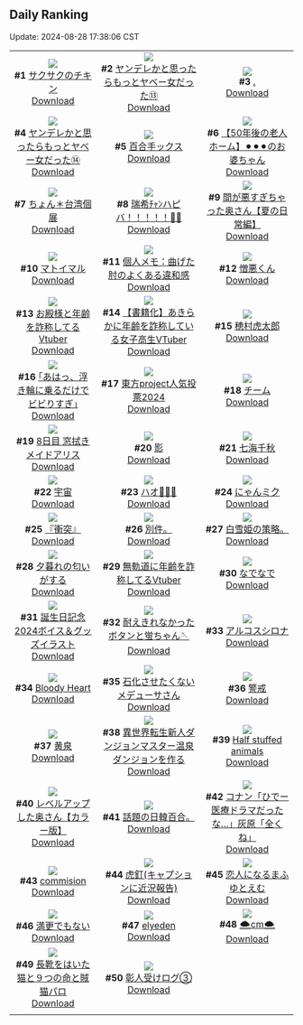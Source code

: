 ## Daily Ranking
Update: 2024-08-28 17:38:06 CST

|      |      |      |
| :----: | :----: | :----: |
| ![](https://i.pixiv.re/c/240x480/img-master/img/2024/08/26/07/00/06/121843641_p0_master1200.jpg)<br>**#1** [サクサクのチキン](https://www.pixiv.net/artworks/121843641)<br>[Download](https://i.pixiv.re/img-original/img/2024/08/26/07/00/06/121843641_p0.jpg) | ![](https://i.pixiv.re/c/240x480/img-master/img/2024/08/26/00/00/56/121836371_p0_master1200.jpg)<br>**#2** [ヤンデレかと思ったらもっとヤベー女だった⑬](https://www.pixiv.net/artworks/121836371)<br>[Download](https://i.pixiv.re/img-original/img/2024/08/26/00/00/56/121836371_p0.png) | ![](https://i.pixiv.re/c/240x480/img-master/img/2024/08/26/00/00/30/121836302_p0_master1200.jpg)<br>**#3** [.](https://www.pixiv.net/artworks/121836302)<br>[Download](https://i.pixiv.re/img-original/img/2024/08/26/00/00/30/121836302_p0.jpg) |
| ![](https://i.pixiv.re/c/240x480/img-master/img/2024/08/27/00/01/07/121865401_p0_master1200.jpg)<br>**#4** [ヤンデレかと思ったらもっとヤベー女だった⑭](https://www.pixiv.net/artworks/121865401)<br>[Download](https://i.pixiv.re/img-original/img/2024/08/27/00/01/07/121865401_p0.png) | ![](https://i.pixiv.re/c/240x480/img-master/img/2024/08/26/22/02/58/121861381_p0_master1200.jpg)<br>**#5** [百合手ックス](https://www.pixiv.net/artworks/121861381)<br>[Download](https://i.pixiv.re/img-original/img/2024/08/26/22/02/58/121861381_p0.jpg) | ![](https://i.pixiv.re/c/240x480/img-master/img/2024/08/27/12/00/25/121876723_p0_master1200.jpg)<br>**#6** [【50年後の老人ホーム】⚫︎⚫︎⚫︎のお婆ちゃん](https://www.pixiv.net/artworks/121876723)<br>[Download](https://i.pixiv.re/img-original/img/2024/08/27/12/00/25/121876723_p0.jpg) |
| ![](https://i.pixiv.re/c/240x480/img-master/img/2024/08/26/00/06/59/121836803_p0_master1200.jpg)<br>**#7** [ちょん＊台湾個展](https://www.pixiv.net/artworks/121836803)<br>[Download](https://i.pixiv.re/img-original/img/2024/08/26/00/06/59/121836803_p0.jpg) | ![](https://i.pixiv.re/c/240x480/img-master/img/2024/08/27/00/00/02/121865194_p0_master1200.jpg)<br>**#8** [瑞希ﾁｬﾝハピバ！！！！！🎂🎉](https://www.pixiv.net/artworks/121865194)<br>[Download](https://i.pixiv.re/img-original/img/2024/08/27/00/00/02/121865194_p0.jpg) | ![](https://i.pixiv.re/c/240x480/img-master/img/2024/08/26/00/03/49/121836645_p0_master1200.jpg)<br>**#9** [間が悪すぎちゃった奥さん【夏の日常編】](https://www.pixiv.net/artworks/121836645)<br>[Download](https://i.pixiv.re/img-original/img/2024/08/26/00/03/49/121836645_p0.jpg) |
| ![](https://i.pixiv.re/c/240x480/img-master/img/2024/08/26/01/54/45/121839826_p0_master1200.jpg)<br>**#10** [マトイマル](https://www.pixiv.net/artworks/121839826)<br>[Download](https://i.pixiv.re/img-original/img/2024/08/26/01/54/45/121839826_p0.jpg) | ![](https://i.pixiv.re/c/240x480/img-master/img/2024/08/27/05/30/06/121871702_p0_master1200.jpg)<br>**#11** [個人メモ：曲げた肘のよくある違和感](https://www.pixiv.net/artworks/121871702)<br>[Download](https://i.pixiv.re/img-original/img/2024/08/27/05/30/06/121871702_p0.jpg) | ![](https://i.pixiv.re/c/240x480/img-master/img/2024/08/27/00/15/48/121866095_p0_master1200.jpg)<br>**#12** [憎悪くん](https://www.pixiv.net/artworks/121866095)<br>[Download](https://i.pixiv.re/img-original/img/2024/08/27/00/15/48/121866095_p0.png) |
| ![](https://i.pixiv.re/c/240x480/img-master/img/2024/08/26/21/02/56/121859317_p0_master1200.jpg)<br>**#13** [お殿様と年齢を詐称してるVtuber](https://www.pixiv.net/artworks/121859317)<br>[Download](https://i.pixiv.re/img-original/img/2024/08/26/21/02/56/121859317_p0.png) | ![](https://i.pixiv.re/c/240x480/img-master/img/2024/08/26/19/00/29/121855665_p0_master1200.jpg)<br>**#14** [【書籍化】あきらかに年齢を詐称している女子高生VTuber](https://www.pixiv.net/artworks/121855665)<br>[Download](https://i.pixiv.re/img-original/img/2024/08/26/19/00/29/121855665_p0.jpg) | ![](https://i.pixiv.re/c/240x480/img-master/img/2024/08/27/10/59/07/121875733_p0_master1200.jpg)<br>**#15** [穂村虎太郎](https://www.pixiv.net/artworks/121875733)<br>[Download](https://i.pixiv.re/img-original/img/2024/08/27/10/59/07/121875733_p0.png) |
| ![](https://i.pixiv.re/c/240x480/img-master/img/2024/08/26/17/41/16/121853663_p0_master1200.jpg)<br>**#16** [｢あはっ、浮き輪に乗るだけでビビりすぎ｣](https://www.pixiv.net/artworks/121853663)<br>[Download](https://i.pixiv.re/img-original/img/2024/08/26/17/41/16/121853663_p0.jpg) | ![](https://i.pixiv.re/c/240x480/img-master/img/2024/08/26/01/42/18/121839567_p0_master1200.jpg)<br>**#17** [東方project人気投票2024](https://www.pixiv.net/artworks/121839567)<br>[Download](https://i.pixiv.re/img-original/img/2024/08/26/01/42/18/121839567_p0.jpg) | ![](https://i.pixiv.re/c/240x480/img-master/img/2024/08/26/00/00/49/121836348_p0_master1200.jpg)<br>**#18** [チーム](https://www.pixiv.net/artworks/121836348)<br>[Download](https://i.pixiv.re/img-original/img/2024/08/26/00/00/49/121836348_p0.jpg) |
| ![](https://i.pixiv.re/c/240x480/img-master/img/2024/08/26/00/03/01/121836586_p0_master1200.jpg)<br>**#19** [8日目 窓拭きメイドアリス](https://www.pixiv.net/artworks/121836586)<br>[Download](https://i.pixiv.re/img-original/img/2024/08/26/00/03/01/121836586_p0.png) | ![](https://i.pixiv.re/c/240x480/img-master/img/2024/08/26/00/03/35/121836630_p0_master1200.jpg)<br>**#20** [影](https://www.pixiv.net/artworks/121836630)<br>[Download](https://i.pixiv.re/img-original/img/2024/08/26/00/03/35/121836630_p0.jpg) | ![](https://i.pixiv.re/c/240x480/img-master/img/2024/08/26/22/25/31/121862084_p0_master1200.jpg)<br>**#21** [七海千秋](https://www.pixiv.net/artworks/121862084)<br>[Download](https://i.pixiv.re/img-original/img/2024/08/26/22/25/31/121862084_p0.jpg) |
| ![](https://i.pixiv.re/c/240x480/img-master/img/2024/08/27/00/00/04/121865201_p0_master1200.jpg)<br>**#22** [宇宙](https://www.pixiv.net/artworks/121865201)<br>[Download](https://i.pixiv.re/img-original/img/2024/08/27/00/00/04/121865201_p0.jpg) | ![](https://i.pixiv.re/c/240x480/img-master/img/2024/08/26/16/00/02/121851687_p0_master1200.jpg)<br>**#23** [ハオ🐼💚💗](https://www.pixiv.net/artworks/121851687)<br>[Download](https://i.pixiv.re/img-original/img/2024/08/26/16/00/02/121851687_p0.jpg) | ![](https://i.pixiv.re/c/240x480/img-master/img/2024/08/26/17/03/00/121852886_p0_master1200.jpg)<br>**#24** [にゃんミク](https://www.pixiv.net/artworks/121852886)<br>[Download](https://i.pixiv.re/img-original/img/2024/08/26/17/03/00/121852886_p0.png) |
| ![](https://i.pixiv.re/c/240x480/img-master/img/2024/08/27/08/09/01/121873627_p0_master1200.jpg)<br>**#25** [『衝突』](https://www.pixiv.net/artworks/121873627)<br>[Download](https://i.pixiv.re/img-original/img/2024/08/27/08/09/01/121873627_p0.png) | ![](https://i.pixiv.re/c/240x480/img-master/img/2024/08/26/16/50/13/121852379_p0_master1200.jpg)<br>**#26** [別件。](https://www.pixiv.net/artworks/121852379)<br>[Download](https://i.pixiv.re/img-original/img/2024/08/26/16/50/13/121852379_p0.jpg) | ![](https://i.pixiv.re/c/240x480/img-master/img/2024/08/26/19/38/46/121856710_p0_master1200.jpg)<br>**#27** [白雪姫の策略。](https://www.pixiv.net/artworks/121856710)<br>[Download](https://i.pixiv.re/img-original/img/2024/08/26/19/38/46/121856710_p0.jpg) |
| ![](https://i.pixiv.re/c/240x480/img-master/img/2024/08/26/17/00/04/121852782_p0_master1200.jpg)<br>**#28** [夕暮れの匂いがする](https://www.pixiv.net/artworks/121852782)<br>[Download](https://i.pixiv.re/img-original/img/2024/08/26/17/00/04/121852782_p0.jpg) | ![](https://i.pixiv.re/c/240x480/img-master/img/2024/08/27/20/04/02/121886279_p0_master1200.jpg)<br>**#29** [無軌道に年齢を詐称してるVtuber](https://www.pixiv.net/artworks/121886279)<br>[Download](https://i.pixiv.re/img-original/img/2024/08/27/20/04/02/121886279_p0.png) | ![](https://i.pixiv.re/c/240x480/img-master/img/2024/08/26/07/00/03/121843621_p0_master1200.jpg)<br>**#30** [なでなで](https://www.pixiv.net/artworks/121843621)<br>[Download](https://i.pixiv.re/img-original/img/2024/08/26/07/00/03/121843621_p0.png) |
| ![](https://i.pixiv.re/c/240x480/img-master/img/2024/08/26/15/38/49/121851317_p0_master1200.jpg)<br>**#31** [誕生日記念2024ボイス＆グッズイラスト](https://www.pixiv.net/artworks/121851317)<br>[Download](https://i.pixiv.re/img-original/img/2024/08/26/15/38/49/121851317_p0.jpg) | ![](https://i.pixiv.re/c/240x480/img-master/img/2024/08/26/18/41/08/121855177_p0_master1200.jpg)<br>**#32** [耐えきれなかったボタンと蛍ちゃん🪡](https://www.pixiv.net/artworks/121855177)<br>[Download](https://i.pixiv.re/img-original/img/2024/08/26/18/41/08/121855177_p0.jpg) | ![](https://i.pixiv.re/c/240x480/img-master/img/2024/08/26/17/22/12/121853254_p0_master1200.jpg)<br>**#33** [アルコスシロナ](https://www.pixiv.net/artworks/121853254)<br>[Download](https://i.pixiv.re/img-original/img/2024/08/26/17/22/12/121853254_p0.jpg) |
| ![](https://i.pixiv.re/c/240x480/img-master/img/2024/08/26/00/01/08/121836410_p0_master1200.jpg)<br>**#34** [Bloody Heart](https://www.pixiv.net/artworks/121836410)<br>[Download](https://i.pixiv.re/img-original/img/2024/08/26/00/01/08/121836410_p0.png) | ![](https://i.pixiv.re/c/240x480/img-master/img/2024/08/27/20/03/20/121886260_p0_master1200.jpg)<br>**#35** [石化させたくないメデューサさん](https://www.pixiv.net/artworks/121886260)<br>[Download](https://i.pixiv.re/img-original/img/2024/08/27/20/03/20/121886260_p0.jpg) | ![](https://i.pixiv.re/c/240x480/img-master/img/2024/08/27/20/30/01/121887039_p0_master1200.jpg)<br>**#36** [警戒](https://www.pixiv.net/artworks/121887039)<br>[Download](https://i.pixiv.re/img-original/img/2024/08/27/20/30/01/121887039_p0.jpg) |
| ![](https://i.pixiv.re/c/240x480/img-master/img/2024/08/27/12/00/08/121876672_p0_master1200.jpg)<br>**#37** [黄泉](https://www.pixiv.net/artworks/121876672)<br>[Download](https://i.pixiv.re/img-original/img/2024/08/27/12/00/08/121876672_p0.jpg) | ![](https://i.pixiv.re/c/240x480/img-master/img/2024/08/27/15/03/40/121879702_p0_master1200.jpg)<br>**#38** [異世界転生新人ダンジョンマスター温泉ダンジョンを作る](https://www.pixiv.net/artworks/121879702)<br>[Download](https://i.pixiv.re/img-original/img/2024/08/27/15/03/40/121879702_p0.jpg) | ![](https://i.pixiv.re/c/240x480/img-master/img/2024/08/26/20/14/56/121857755_p0_master1200.jpg)<br>**#39** [Half stuffed animals](https://www.pixiv.net/artworks/121857755)<br>[Download](https://i.pixiv.re/img-original/img/2024/08/26/20/14/56/121857755_p0.png) |
| ![](https://i.pixiv.re/c/240x480/img-master/img/2024/08/27/00/04/28/121865672_p0_master1200.jpg)<br>**#40** [レベルアップした奥さん【カラー版】](https://www.pixiv.net/artworks/121865672)<br>[Download](https://i.pixiv.re/img-original/img/2024/08/27/00/04/28/121865672_p0.jpg) | ![](https://i.pixiv.re/c/240x480/img-master/img/2024/08/26/20/29/04/121858188_p0_master1200.jpg)<br>**#41** [話題の日韓百合。](https://www.pixiv.net/artworks/121858188)<br>[Download](https://i.pixiv.re/img-original/img/2024/08/26/20/29/04/121858188_p0.png) | ![](https://i.pixiv.re/c/240x480/img-master/img/2024/08/26/18/39/09/121855124_p0_master1200.jpg)<br>**#42** [コナン「ひでー医療ドラマだったな…」灰原「全くね」](https://www.pixiv.net/artworks/121855124)<br>[Download](https://i.pixiv.re/img-original/img/2024/08/26/18/39/09/121855124_p0.jpg) |
| ![](https://i.pixiv.re/c/240x480/img-master/img/2024/08/26/01/35/46/121839420_p0_master1200.jpg)<br>**#43** [commision](https://www.pixiv.net/artworks/121839420)<br>[Download](https://i.pixiv.re/img-original/img/2024/08/26/01/35/46/121839420_p0.png) | ![](https://i.pixiv.re/c/240x480/img-master/img/2024/08/27/15/19/30/121879945_p0_master1200.jpg)<br>**#44** [虎釘(キャプションに近況報告)](https://www.pixiv.net/artworks/121879945)<br>[Download](https://i.pixiv.re/img-original/img/2024/08/27/15/19/30/121879945_p0.jpg) | ![](https://i.pixiv.re/c/240x480/img-master/img/2024/08/26/19/27/08/121856402_p0_master1200.jpg)<br>**#45** [恋人になるまふゆとえむ](https://www.pixiv.net/artworks/121856402)<br>[Download](https://i.pixiv.re/img-original/img/2024/08/26/19/27/08/121856402_p0.jpg) |
| ![](https://i.pixiv.re/c/240x480/img-master/img/2024/08/27/00/00/32/121865321_p0_master1200.jpg)<br>**#46** [満更でもない](https://www.pixiv.net/artworks/121865321)<br>[Download](https://i.pixiv.re/img-original/img/2024/08/27/00/00/32/121865321_p0.jpg) | ![](https://i.pixiv.re/c/240x480/img-master/img/2024/08/26/06/24/13/121843225_p0_master1200.jpg)<br>**#47** [elyeden](https://www.pixiv.net/artworks/121843225)<br>[Download](https://i.pixiv.re/img-original/img/2024/08/26/06/24/13/121843225_p0.png) | ![](https://i.pixiv.re/c/240x480/img-master/img/2024/08/26/20/28/36/121858168_p0_master1200.jpg)<br>**#48** [🌨️cm🌨️](https://www.pixiv.net/artworks/121858168)<br>[Download](https://i.pixiv.re/img-original/img/2024/08/26/20/28/36/121858168_p0.png) |
| ![](https://i.pixiv.re/c/240x480/img-master/img/2024/08/28/02/50/09/121870974_p0_master1200.jpg)<br>**#49** [長靴をはいた猫と９つの命と賊猫パロ](https://www.pixiv.net/artworks/121870974)<br>[Download](https://i.pixiv.re/img-original/img/2024/08/28/02/50/09/121870974_p0.jpg) | ![](https://i.pixiv.re/c/240x480/img-master/img/2024/08/27/22/16/20/121890696_p0_master1200.jpg)<br>**#50** [彰人受けログ③](https://www.pixiv.net/artworks/121890696)<br>[Download](https://i.pixiv.re/img-original/img/2024/08/27/22/16/20/121890696_p0.jpg) |
|      |
